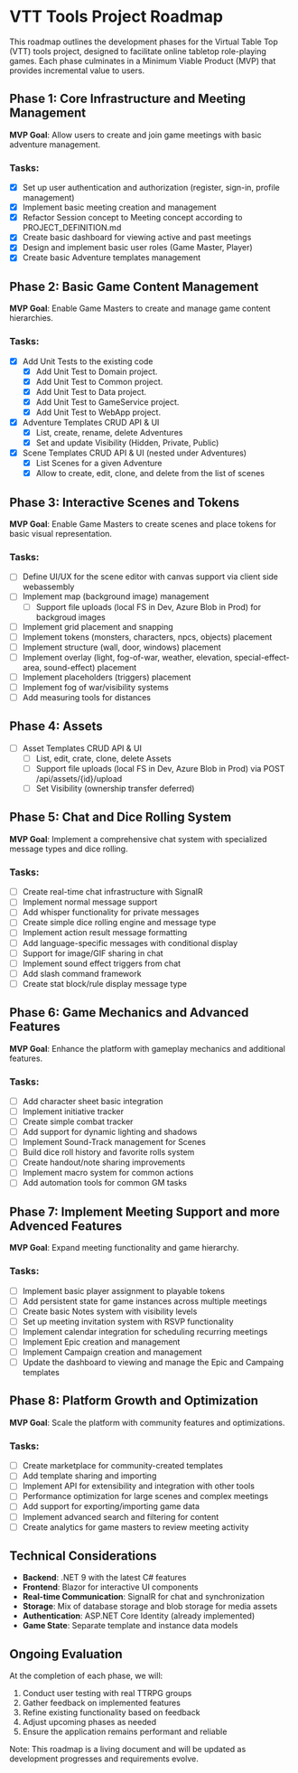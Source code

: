 # VTT Tools Project Roadmap

This roadmap outlines the development phases for the Virtual Table Top (VTT) tools project, designed to facilitate online tabletop role-playing games. Each phase culminates in a Minimum Viable Product (MVP) that provides incremental value to users.

## Phase 1: Core Infrastructure and Meeting Management

**MVP Goal**: Allow users to create and join game meetings with basic adventure management.

### Tasks:

- [x] Set up user authentication and authorization (register, sign-in, profile management)
- [x] Implement basic meeting creation and management
- [x] Refactor Session concept to Meeting concept according to PROJECT_DEFINITION.md
- [x] Create basic dashboard for viewing active and past meetings
- [x] Design and implement basic user roles (Game Master, Player)
- [x] Create basic Adventure templates management

## Phase 2: Basic Game Content Management

**MVP Goal**: Enable Game Masters to create and manage game content hierarchies.

### Tasks:

- [x] Add Unit Tests to the existing code
  - [x] Add Unit Test to Domain project.
  - [x] Add Unit Test to Common project.
  - [x] Add Unit Test to Data project.
  - [x] Add Unit Test to GameService project.
  - [x] Add Unit Test to WebApp project.
- [x] Adventure Templates CRUD API & UI
  - [x] List, create, rename, delete Adventures
  - [x] Set and update Visibility (Hidden, Private, Public)
- [x] Scene Templates CRUD API & UI (nested under Adventures)
  - [x] List Scenes for a given Adventure
  - [x] Allow to create, edit, clone, and delete from the list of scenes

## Phase 3: Interactive Scenes and Tokens

**MVP Goal**: Enable Game Masters to create scenes and place tokens for basic visual representation.

### Tasks:

- [ ] Define UI/UX for the scene editor with canvas support via client side webassembly
- [ ] Implement map (background image) management
    - [ ] Support file uploads (local FS in Dev, Azure Blob in Prod) for backgroud images
- [ ] Implement grid placement and snapping
- [ ] Implement tokens (monsters, characters, npcs, objects) placement
- [ ] Implement structure (wall, door, windows) placement
- [ ] Implement overlay (light, fog-of-war, weather, elevation, special-effect-area, sound-effect) placement
- [ ] Implement placeholders (triggers) placement
- [ ] Implement fog of war/visibility systems
- [ ] Add measuring tools for distances

## Phase 4: Assets

- [ ] Asset Templates CRUD API & UI
  - [ ] List, edit, crate, clone, delete Assets
  - [ ] Support file uploads (local FS in Dev, Azure Blob in Prod) via POST /api/assets/{id}/upload
  - [ ] Set Visibility (ownership transfer deferred)

## Phase 5: Chat and Dice Rolling System

**MVP Goal**: Implement a comprehensive chat system with specialized message types and dice rolling.

### Tasks:

- [ ] Create real-time chat infrastructure with SignalR
- [ ] Implement normal message support
- [ ] Add whisper functionality for private messages
- [ ] Create simple dice rolling engine and message type
- [ ] Implement action result message formatting
- [ ] Add language-specific messages with conditional display
- [ ] Support for image/GIF sharing in chat
- [ ] Implement sound effect triggers from chat
- [ ] Add slash command framework
- [ ] Create stat block/rule display message type

## Phase 6: Game Mechanics and Advanced Features

**MVP Goal**: Enhance the platform with gameplay mechanics and additional features.

### Tasks:

- [ ] Add character sheet basic integration
- [ ] Implement initiative tracker
- [ ] Create simple combat tracker
- [ ] Add support for dynamic lighting and shadows
- [ ] Implement Sound-Track management for Scenes
- [ ] Build dice roll history and favorite rolls system
- [ ] Create handout/note sharing improvements
- [ ] Implement macro system for common actions
- [ ] Add automation tools for common GM tasks

## Phase 7: Implement Meeting Support and more Advenced Features

**MVP Goal**: Expand meeting functionality and game hierarchy.

### Tasks:

- [ ] Implement basic player assignment to playable tokens
- [ ] Add persistent state for game instances across multiple meetings
- [ ] Create basic Notes system with visibility levels
- [ ] Set up meeting invitation system with RSVP functionality
- [ ] Implement calendar integration for scheduling recurring meetings
- [ ] Implement Epic creation and management
- [ ] Implement Campaign creation and management
- [ ] Update the dashboard to viewing and manage the Epic and Campaing templates

## Phase 8: Platform Growth and Optimization

**MVP Goal**: Scale the platform with community features and optimizations.

### Tasks:

- [ ] Create marketplace for community-created templates
- [ ] Add template sharing and importing
- [ ] Implement API for extensibility and integration with other tools
- [ ] Performance optimization for large scenes and complex meetings
- [ ] Add support for exporting/importing game data
- [ ] Implement advanced search and filtering for content
- [ ] Create analytics for game masters to review meeting activity

## Technical Considerations

- **Backend**: .NET 9 with the latest C# features
- **Frontend**: Blazor for interactive UI components
- **Real-time Communication**: SignalR for chat and synchronization
- **Storage**: Mix of database storage and blob storage for media assets
- **Authentication**: ASP.NET Core Identity (already implemented)
- **Game State**: Separate template and instance data models

## Ongoing Evaluation

At the completion of each phase, we will:

1. Conduct user testing with real TTRPG groups
2. Gather feedback on implemented features
3. Refine existing functionality based on feedback
4. Adjust upcoming phases as needed
5. Ensure the application remains performant and reliable

Note: This roadmap is a living document and will be updated as development progresses and requirements evolve.
